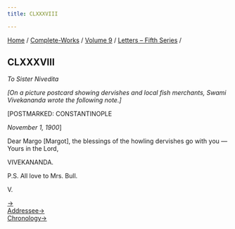 ```yaml
---
title: CLXXXVIII

---
```



[Home](../../../index.htm) / [Complete-Works](../../complete_works.htm)
/ [Volume 9](../volume_9_contents.htm) / [Letters – Fifth
Series](letters_fifth_series_contents.htm) /



## CLXXXVIII

*To Sister Nivedita*

*\[On a picture postcard showing dervishes and local fish merchants,
Swami Vivekananda wrote the following note.\]*

\[POSTMARKED: CONSTANTINOPLE

*November 1, 1900*\]

Dear Margo \[Margot\], the blessings of the howling dervishes go with
you — Yours in the Lord,

VIVEKANANDA.

P.S. All love to Mrs. Bull.

V.

[→](189_sister_christine.htm)  
[Addressee→](../../volume_6/epistles_second_series/166_nivedita.htm)  
[Chronology→](189_sister_christine.htm)


